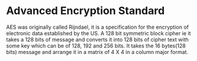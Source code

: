 # Advanced Encryption Standard

AES was originally called Rijndael, it is a specification for the encryption of electronic data established by the US. A 128 bit symmetric block cipher ie it takes a 128 bits of message and converts it into 128 bits of cipher text with some key which can be of 128, 192 and 256 bits. It takes the 16 bytes(128 bits) message and arrange it in a matrix of 4 X 4 in a column major format.
